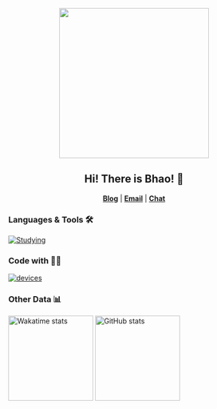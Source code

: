 <p align="center"><img width="300px" src="https://github.com/user-attachments/assets/e890c72d-2bd1-4199-afcb-f2ed35bb7f38"/></p>

<h2 align="center">Hi! There is Bhao! 👋</h2>

<p align="center">
  <strong><a href="https://dwd.moe">Blog</a></strong> |
  <strong><a href="mailto:i@bhao.top">Email</a></strong> |
  <strong><a href="https://dwd.moe/chat">Chat</a></strong>
</p>

### Languages & Tools 🛠

[![Studying](https://skillicons.dev/icons?theme=light&i=html,css,js,ts,vue,nuxt,python,php,docker,git,md,tailwind,vscode,pycharm)](https://skillicons.dev)

### Code with 👨‍💻

[![devices](https://skillicons.dev/icons?theme=light&i=windows,apple,linux)](https://skillicons.dev)

### Other Data 📊

<img src="https://github-readme-stats.vercel.app/api/wakatime?username=Bhao&layout=compact&langs_count=10&hide_border=true" alt="Wakatime stats" height="170px" /> <img src="https://github-readme-stats-mrdulin.vercel.app/api?username=bhaoo&count_private=true&show_icons=true&theme=default&hide_border=true" alt="GitHub stats" height="170px" />
